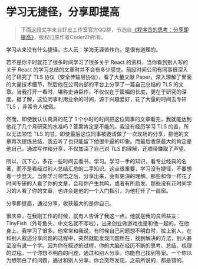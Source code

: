 学习无捷径，分享即提高
=====

> 下面这段文字来自虾皮工作室官方QQ群，节选自[《程序员的思考：分享即提高》](http://mp.weixin.qq.com/s?__biz=MzAwMjMxNzQ0MQ==&mid=400688911&idx=1&sn=6c1899b1bb9ae8e22eed457fc9909080#rd)，版权归原作者CoderZh所有。

学习从来没有什么捷径。古人云：学海无涯苦作舟。是很有道理的。

若不是你平时就花了很多时间学习了很多关于 React 的资料，当你看到别人写的关于 React 的学习总结的文章时并不会有多少感觉。前段时间公司有同事很深入的了研究了 TLS 协议（安全传输层协议），看了大量文献 Paper，深入理解了里面的大量技术细节，然后他在公司内部的平台上分享了一篇自己总结的 TLS 的文章。当我打开一看时，堪称史诗巨作，不仅仅在于篇幅的长度，更在于研究的深度。据了解，这位同事利用业余的时间，源于兴趣爱好，花了大量的时间去专研 TLS ，非常令人敬佩。

然而，即使我认认真真的花了 1 个小时的时间把这位同事的文章看完，我就能达到他花了几个月研究的水准吗？答案肯定是不能的。我没有经历学习 TLS 的苦，所以无法领悟 TLS 的甘。即使最后这位同事被邀请做了一次现场的分享，把他的文章再次提炼总结，我去听了也只能留下他很牛逼的印象。而最后收获最大的肯定是他自己，通过写作和分享，不仅加深了自己对 TLS 的理解，还顺带赚取了声望。

所以，沉下心，多花一些时间去看书，学习。学习一手的知识，看专业经典的名著，而不是看经过别人总结汇总的二手知识。这点很重要，学习没有捷径，不要想着一步登天。当你学习领悟之后，分享出来，会有更深的理解。那些和你一样花了时间专研的人看了你的文章，会和你产生共鸣，或者有所启发。那些没有花时间学习的人看了你的文章，也许会是他的一个入门指引，为他打开了一扇窗。

分享即提高，通过分享，收获最大的是你自己。

很庆幸，在我刚工作的时候，就有人告诉了我这一点。他就是我的良师益友：TinyFish（外号鱼头，中文名就不写啦），出来创业做游戏也是和他一起的。在他身上，我学习了很多。他常常和我说，有时候自己问题想不明白时，拉上别人，在和别人叙述分享问题的过程中，突然就能发现问题所在，找到解决的方法，别人甚至没有说一个字。因为你在叙述的过程，你的大脑在经历不断的思考、总结、梳理的过程。一个你想不明白的问题，通过和别人分享，你能自己找到答案。一个你以为想明白了的问题，通过和别人分享，你会突然发现，之前所说的，都是错的。


